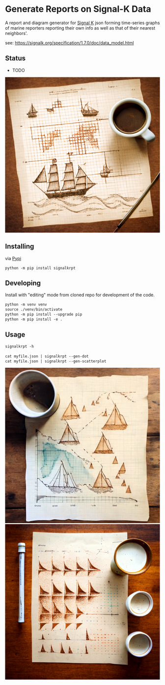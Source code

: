 Generate Reports on Signal-K Data
==============

A report and diagram generator for [Signal K](https://signalk.org/specification/1.7.0/doc/data_model.html) json forming time-series graphs of
marine reporters reporting their own info as well as that of their nearest
neighbors'.


see: https://signalk.org/specification/1.7.0/doc/data_model.html

Status
----------

* TODO

![Fun Mutation of Dot Output](docs/boats2.png)


Installing
-----------

via [Pypi](https://pypi.org/project/signalkrpt/)

```
python -m pip install signalkrpt
```

Developing
-----------

Install with "editing" mode from cloned repo for development of the code.

```
python -m venv venv
source ./venv/bin/activate
python -m pip install --upgrade pip
python -m pip install -e .
```

Usage
----------

```
signalkrpt -h

cat myfile.json | signalkrpt --gen-dot
cat myfile.json | signalkrpt --gen-scatterplot
```

![Fun Mutation of Dot Output](docs/boats1.png)
![Fun Mutation of Dot Output](docs/boats4.png)
